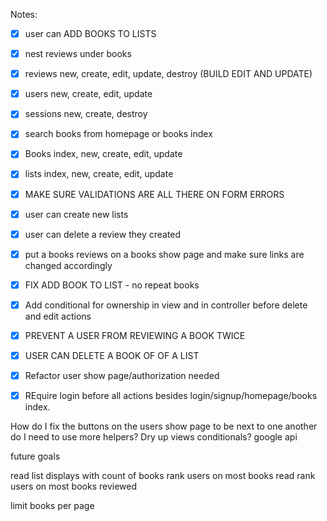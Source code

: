 
Notes:
- [x]  user can ADD BOOKS TO LISTS 
- [x]  nest reviews under books
- [x]  reviews new, create, edit, update, destroy (BUILD EDIT AND UPDATE)
- [x]  users new, create, edit, update
- [x]  sessions new, create, destroy
- [x]  search books from homepage or books index
- [x]  Books index, new, create, edit, update 
- [x]  lists index, new, create, edit, update 
- [x]  MAKE SURE VALIDATIONS ARE ALL THERE ON FORM ERRORS 
- [x]  user can create new lists
- [x]  user can delete a review they created
- [x]  put a books reviews on a books show page and make sure links are changed accordingly 
- [x] FIX ADD BOOK TO LIST - no repeat books 
- [x] Add conditional for ownership in view and in controller before delete and edit actions 
- [X] PREVENT A USER FROM REVIEWING A BOOK TWICE 
- [x] USER CAN DELETE A BOOK OF OF A LIST
- [x] Refactor user show page/authorization needed
- [x] REquire login before all actions besides login/signup/homepage/books 
index.  




How do I fix the buttons on the users show page to be next to one another 
do I need to use more helpers? Dry up views conditionals? 
google api


future goals 

read list displays with count of books 
rank users on most books read 
rank users on most books reviewed 

limit books per page 



 